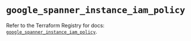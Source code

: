 # `google_spanner_instance_iam_policy`

Refer to the Terraform Registry for docs: [`google_spanner_instance_iam_policy`](https://registry.terraform.io/providers/drfaust92/google/4.16.4/docs/resources/spanner_instance_iam_policy).

